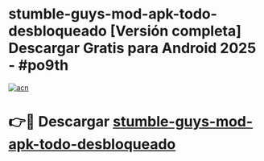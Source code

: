 # stumble-guys-mod-apk-todo-desbloqueado  [Versión completa] Descargar Gratis para Android 2025 - #po9th

[![acn](https://github.com/user-attachments/assets/0f9c940e-d8b0-45ae-aac7-cd30a18b3e1c)](https://apps.freeplayer.one?title=stumble-guys-mod-apk-todo-desbloqueado&ref=9F)

# 👉🔴 Descargar [stumble-guys-mod-apk-todo-desbloqueado](https://apps.freeplayer.one?title=stumble-guys-mod-apk-todo-desbloqueado&ref=9F)